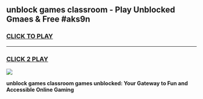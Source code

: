 
## unblock games classroom - Play Unblocked Gmaes & Free #aks9n
<h3>
<a href="https://premium.freeplayer.one?title=unblock_games_classroom&ref=01M">CLICK TO PLAY</a></h3>
<hr>

<h3>
<a href="https://premium.freeplayer.one?title=unblock_games_classroom&ref=01M">CLICK 2 PLAY</a>
  
</h3>

<a href="https://premium.freeplayer.one?title=unblock_games_classroom&ref=01M"><img src="https://clearcache.store/games.png"></a>


**unblock games classroom games unblocked: Your Gateway to Fun and Accessible Online Gaming**

